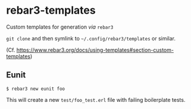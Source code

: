 # rebar3-templates

Custom templates for generation _via_ `rebar3`

`git clone` and then symlink to `~/.config/rebar3/templates` or similar.

(Cf. https://www.rebar3.org/docs/using-templates#section-custom-templates)

## Eunit

    $ rebar3 new eunit foo

This will create a new `test/foo_test.erl` file with failing boilerplate tests.
